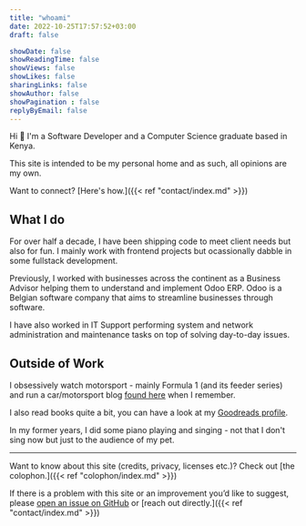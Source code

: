 ```yaml
---
title: "whoami"
date: 2022-10-25T17:57:52+03:00
draft: false

showDate: false
showReadingTime: false
showViews: false
showLikes: false
sharingLinks: false
showAuthor: false
showPagination : false
replyByEmail: false
---
```


Hi 👋 I'm a Software Developer and a Computer Science graduate based in Kenya. 

This site is intended to be my personal home and as such, all opinions are my own. 

Want to connect? [Here's how.]({{< ref "contact/index.md" >}})

## What I do

For over half a decade, I have been shipping code to meet client needs but also for fun. I mainly work with frontend projects but ocassionally dabble in some fullstack development.

Previously, I worked with businesses across the continent as a Business Advisor helping them to understand and implement Odoo ERP. Odoo is a Belgian software company that aims to streamline businesses through software.

I have also worked in IT Support performing system and network administration and maintenance tasks on top of solving day-to-day issues.

## Outside of Work

I obsessively watch motorsport - mainly Formula 1 (and its feeder series) and run a car/motorsport blog [found here](https://auto.insidemordecai.com/) when I remember.

I also read books quite a bit, you can have a look at my [Goodreads profile](https://www.goodreads.com/insidemordecai/).

In my former years, I did some piano playing and singing - not that I don't sing now but just to the audience of my pet.

***

Want to know about this site (credits, privacy, licenses etc.)? Check out [the colophon.]({{< ref "colophon/index.md" >}})

If there is a problem with this site or an improvement you’d like to suggest, please [open an issue on GitHub](https://github.com/insidemordecai/insidemordecai.com/issues) or [reach out directly.]({{< ref "contact/index.md" >}})
